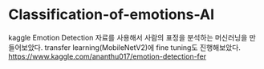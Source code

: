 # Classification-of-emotions-AI

kaggle Emotion Detection 자료를 사용해서 사람의 표정을 분석하는 머신러닝을 만들어보았다.
transfer learning(MobileNetV2)에 fine tuning도 진행해보았다.
https://www.kaggle.com/ananthu017/emotion-detection-fer

